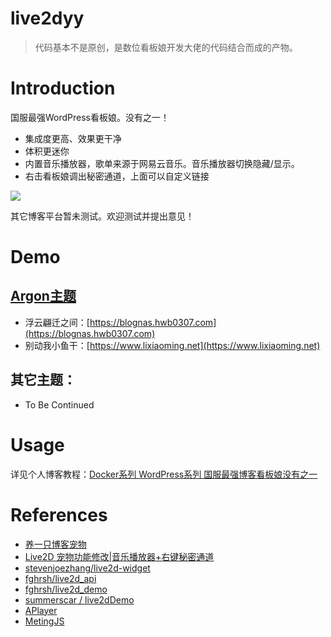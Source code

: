 # live2dyy

> 代码基本不是原创，是数位看板娘开发大佬的代码结合而成的产物。

# Introduction

国服最强WordPress看板娘。没有之一！

+ 集成度更高、效果更干净
+ 体积更迷你
+ 内置音乐播放器，歌单来源于网易云音乐。音乐播放器切换隐藏/显示。
+ 右击看板娘调出秘密通道，上面可以自定义链接

![](https://chevereto.hwb0307.com/images/2022/05/26/image-20220526145829649.png)

其它博客平台暂未测试。欢迎测试并提出意见！

# Demo

## [Argon主题](https://solstice23.top/)

+ 浮云翩迁之间：[https://blognas.hwb0307.com](https://blognas.hwb0307.com)
+ 别动我小鱼干：[https://www.lixiaoming.net](https://www.lixiaoming.net)

## 其它主题：

+ To Be Continued

# Usage

详见个人博客教程：[Docker系列 WordPress系列 国服最强博客看板娘没有之一](https://blognas.hwb0307.com/linux/docker/1165)

# References

+ [养一只博客宠物](https://crowya.com/1092)
+ [Live2D 宠物功能修改|音乐播放器+右键秘密通道](https://crowya.com/1088)
+ [stevenjoezhang/live2d-widget](https://github.com/stevenjoezhang)
+ [fghrsh/live2d_api](https://github.com/fghrsh/live2d_api)
+ [fghrsh/live2d_demo](https://github.com/fghrsh/live2d_demo)
+ [summerscar / live2dDemo](https://github.com/summerscar/live2dDemo)
+ [APlayer](https://github.com/MoePlayer/APlayer)
+ [MetingJS](https://github.com/metowolf/MetingJS)
